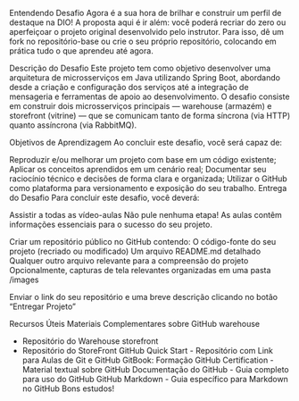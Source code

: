Entendendo Desafio 
Agora é a sua hora de brilhar e construir um perfil de destaque na DIO! A proposta aqui é ir além: você poderá recriar do zero ou aperfeiçoar o projeto original desenvolvido pelo instrutor. Para isso, dê um fork no repositório-base ou crie o seu próprio repositório, colocando em prática tudo o que aprendeu até agora. 

Descrição do Desafio
Este projeto tem como objetivo desenvolver uma arquitetura de microsserviços em Java utilizando Spring Boot, abordando desde a criação e configuração dos serviços até a integração de mensageria e ferramentas de apoio ao desenvolvimento. O desafio consiste em construir dois microsserviços principais — warehouse (armazém) e storefront (vitrine) — que se comunicam tanto de forma síncrona (via HTTP) quanto assíncrona (via RabbitMQ).

Objetivos de Aprendizagem 
Ao concluir este desafio, você será capaz de: 

Reproduzir e/ou melhorar um projeto com base em um código existente; 
Aplicar os conceitos aprendidos em um cenário real; 
Documentar seu raciocínio técnico e decisões de forma clara e organizada; 
Utilizar o GitHub como plataforma para versionamento e exposição do seu trabalho. 
Entrega do Desafio 
Para concluir este desafio, você deverá: 

Assistir a todas as vídeo-aulas
Não pule nenhuma etapa! As aulas contêm informações essenciais para o sucesso do seu projeto. 

Criar um repositório público no GitHub contendo: 
O código-fonte do seu projeto (recriado ou modificado)
Um arquivo README.md detalhado
Qualquer outro arquivo relevante para a compreensão do projeto
Opcionalmente, capturas de tela relevantes organizadas em uma pasta /images 

Enviar o link do seu repositório e uma breve descrição clicando no botão “Entregar Projeto” 

Recursos Úteis 
Materiais Complementares sobre GitHub 
warehouse
- Repositório do Warehouse
storefront
- Repositório do StoreFront
GitHub Quick Start - Repositório com Link para Aulas de Git e GitHub 
GitBook: Formação GitHub Certification - Material textual sobre GitHub
Documentação do GitHub - Guia completo para uso do GitHub 
GitHub Markdown - Guia específico para Markdown no GitHub 
Bons estudos!
